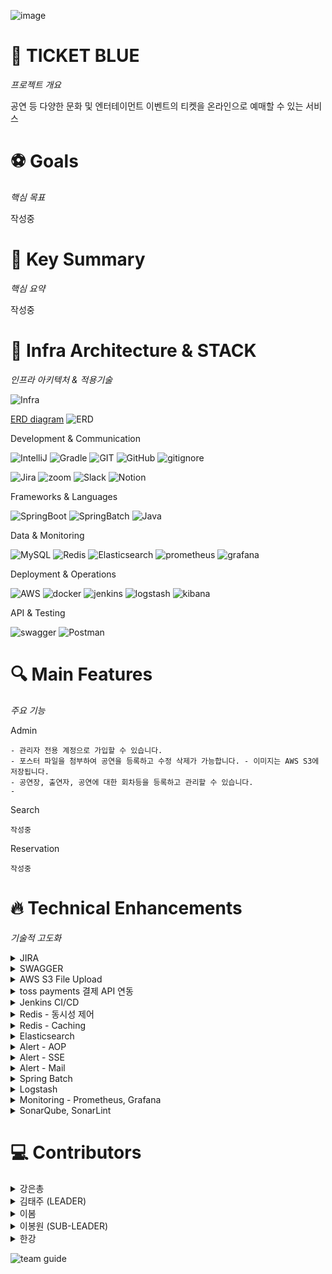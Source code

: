 ![image](https://img1.daumcdn.net/thumb/R1280x0/?scode=mtistory2&fname=https%3A%2F%2Fblog.kakaocdn.net%2Fdn%2F5Ki7f%2FbtsKOKZlNKD%2FkG8QAQwWBnEToKrhFVRrvK%2Fimg.png)

# 🎫 TICKET BLUE
_프로젝트 개요_

공연 등 다양한 문화 및 엔터테이먼트 이벤트의 티켓을 온라인으로 예매할 수 있는 서비스

# ⚽ Goals
_핵심 목표_

작성중

# 🌟 Key Summary
_핵심 요약_

작성중

# 🚀 Infra Architecture & STACK
_인프라 아키텍처 & 적용기술_

![Infra](https://img1.daumcdn.net/thumb/R1280x0/?scode=mtistory2&fname=https%3A%2F%2Fblog.kakaocdn.net%2Fdn%2FctMT0I%2FbtsKO6172by%2FCfn9epQ080RRD8gKUKFShk%2Fimg.png)

[ERD diagram](https://www.erdcloud.com/d/5iR9JboxDdHp9rhv4)
![ERD](https://github.com/user-attachments/assets/c8931c5d-13ba-4120-9876-4e0b613e9af6)

Development & Communication

![IntelliJ](https://img.shields.io/badge/IntelliJ_IDEA-222326.svg?style=for-the-badge&logo=intellij-idea&logoColor=white)
![Gradle](https://img.shields.io/badge/Gradle-02303a?style=for-the-badge&logo=gradle&logoColor=white)
![GIT](https://img.shields.io/badge/GIT-E44C30?style=for-the-badge&logo=git&logoColor=white)
![GitHub](https://img.shields.io/badge/GitHub-100000?style=for-the-badge&logo=github&logoColor=white)
![gitignore](https://img.shields.io/badge/gitignore.io-204ECF?style=for-the-badge&logo=gitignore.io&logoColor=white)

![Jira](https://img.shields.io/badge/Jira-0052CC?style=for-the-badge&logo=jira&logoColor=white)
![zoom](https://img.shields.io/badge/Zoom-0B5CFF?style=for-the-badge&logo=zoom&logoColor=white)
![Slack](https://img.shields.io/badge/Slack-4A154B?style=for-the-badge&logo=slack&logoColor=white)
![Notion](https://img.shields.io/badge/Notion-000000?style=for-the-badge&logo=notion&logoColor=white)

Frameworks & Languages

![SpringBoot](https://img.shields.io/badge/SpringBoot-6db33f?style=for-the-badge&logo=springboot&logoColor=white)
![SpringBatch](https://img.shields.io/badge/SpringBatch-6db33f?style=for-the-badge&logo=spring&logoColor=white)
![Java](https://img.shields.io/badge/Java-ED8B00?style=for-the-badge&logo=openjdk&logoColor=white)

Data & Monitoring

![MySQL](https://img.shields.io/badge/mysql-4479A1?style=for-the-badge&logo=mysql&logoColor=white)
![Redis](https://img.shields.io/badge/redis-FF4438?style=for-the-badge&logo=redis&logoColor=white)
![Elasticsearch](https://img.shields.io/badge/Elasticsearch-005571?style=for-the-badge&logo=Elasticsearch&logoColor=white)
![prometheus](https://img.shields.io/badge/prometheus-E6522C?style=for-the-badge&logo=prometheus&logoColor=white)
![grafana](https://img.shields.io/badge/grafana-F46800?style=for-the-badge&logo=grafana&logoColor=white)

Deployment & Operations

![AWS](https://img.shields.io/badge/aws-232F3E?style=for-the-badge&logo=amazonwebservices&logoColor=white)
![docker](https://img.shields.io/badge/docker-2496ED?style=for-the-badge&logo=docker&logoColor=white)
![jenkins](https://img.shields.io/badge/jenkins-D24939?style=for-the-badge&logo=jenkins&logoColor=white)
![logstash](https://img.shields.io/badge/logstash-005571?style=for-the-badge&logo=logstash&logoColor=white)
![kibana](https://img.shields.io/badge/kibana-005571?style=for-the-badge&logo=kibana&logoColor=white)

API & Testing

![swagger](https://img.shields.io/badge/swagger-85EA2D?style=for-the-badge&logo=swagger&logoColor=white)
![Postman](https://img.shields.io/badge/Postman-ff6c37?style=for-the-badge&logo=postman&logoColor=white)

# 🔍 Main Features
_주요 기능_

Admin
    
    - 관리자 전용 계정으로 가입할 수 있습니다.
    - 포스터 파일을 첨부하여 공연을 등록하고 수정 삭제가 가능합니다. - 이미지는 AWS S3에 저장됩니다.
    - 공연장, 출연자, 공연에 대한 회차등을 등록하고 관리할 수 있습니다.
    - 

Search

    작성중

Reservation

    작성중

# 🔥 Technical Enhancements
_기술적 고도화_

<details> <summary>JIRA</summary>

### [Jira로 프로젝트 관리하기](https://everyday-spring.com/626)

- 프로젝트 관리 툴 Jira 도입
- Jira - GitHub 연동하기

![project_blue_2024-11-05_07 56pm](https://github.com/user-attachments/assets/f19aec83-e838-4d49-8126-853e80b92654)

</details>

<details> <summary>SWAGGER</summary>

### [Java SpringBoot Swagger 적용하기](https://everyday-spring.com/625)

- Java SpringBoot Swagger 적용하기
- Swagger GET Method RequestBody
- Swagger Request Form

</details>

<details> <summary>AWS S3 File Upload</summary>

위아래를 띄우고 여기에 내용을 작성하세요
마크다운 문법으로 작성하시면 됩니다

</details>

<details> <summary>toss payments 결제 API 연동</summary>

위아래를 띄우고 여기에 내용을 작성하세요
마크다운 문법으로 작성하시면 됩니다

</details>

<details> <summary>Jenkins CI/CD</summary>

### Window PC에 Docker, jenkins 설치, GitHub 연동하기

- [ (1) 난 대학시절 삽질을 전공했단 사실](https://everyday-spring.com/628)
- [ (2) 난 삽질로 유학까지 다녀왔단 사실](https://everyday-spring.com/629)

### AWS EC2에 Docker Jenkins 설치, Github Spring Boot application CI/CD

- [ (1) CI/CD를 위한 EC2 준비하기](https://everyday-spring.com/630)
- [ (2) EC2 Server 연결하기, ubuntu 메모리 스왑](https://everyday-spring.com/631)
- [ (3) Docker, Jenkins 설치 | Docker in Docker](https://subin0522.tistory.com/632)
- [ (4) Jenkins Pipeline CI/CD](https://subin0522.tistory.com/633)

### [EC2 ubuntu Jenkins CI/CD 트러블 슈팅](https://everyday-spring.com/634)

- Jenkins Spring Boot build 무한로딩
- Spring Boot Spotless Plugin build resource
- Docker not found
- 그런데 또 무한로딩이 걸림
- not in a git directory
- Jenkins CI/CD 환경변수

</details>

<details> <summary>Redis - 동시성 제어</summary>

위아래를 띄우고 여기에 내용을 작성하세요
마크다운 문법으로 작성하시면 됩니다

</details>

<details> <summary>Redis - Caching</summary>

위아래를 띄우고 여기에 내용을 작성하세요
마크다운 문법으로 작성하시면 됩니다

</details>

<details> <summary>Elasticsearch</summary>

### elastic 환경설정 및 검색 api구현과정
- https://velog.io/@uara67/Spring-ELK-1-엘라스틱-서치-그게-뭔데
- https://velog.io/@uara67/Spring-ELK-Docker-Elastic-Search-Kibana를-설치해서-springboot와-연결하자-1
- https://velog.io/@uara67/Spring-ELK-Docker-Elastic-Search-Kibana를-설치해서-springboot와-연결하자-2
- https://velog.io/@uara67/Spring-ELK-es로-구현한-예매검색-api

</details>

<details> <summary>Alert - AOP</summary>

### AOP 를 사용하여 알림설정
- [ (1) spring 과 slack 알림 연동 - 1](https://k-chongchong.tistory.com/40)
- [ (2) AOP를 사용한 알림 연동 - 2 ](https://k-chongchong.tistory.com/41)
- [ (3) 이벤트 기반 아키텍처(EDA)와 AOP의 비교 -3 ](https://k-chongchong.tistory.com/42)

</details>

<details> <summary>Alert - SSE</summary>

위아래를 띄우고 여기에 내용을 작성하세요
마크다운 문법으로 작성하시면 됩니다

</details>

<details> <summary>Alert - Mail</summary>

위아래를 띄우고 여기에 내용을 작성하세요
마크다운 문법으로 작성하시면 됩니다

</details>

<details> <summary>Spring Batch</summary>

위아래를 띄우고 여기에 내용을 작성하세요
마크다운 문법으로 작성하시면 됩니다

</details>

<details> <summary>Logstash</summary>

위아래를 띄우고 여기에 내용을 작성하세요
마크다운 문법으로 작성하시면 됩니다

</details>

<details> <summary>Monitoring - Prometheus, Grafana</summary>

위아래를 띄우고 여기에 내용을 작성하세요
마크다운 문법으로 작성하시면 됩니다

</details>

<details> <summary>SonarQube, SonarLint</summary>

위아래를 띄우고 여기에 내용을 작성하세요
마크다운 문법으로 작성하시면 됩니다

</details>

# 💻 Contributors

<details> <summary>강은총</summary>

### [강은총](https://github.com/eunchongkang)

- CRUD
  - 공연장
  - 쿠폰
- 동시성 제어
  - 쿠폰 발급시 동시성 제어 필요성
  - Redis의 Redisson 라이브러리 사용하여 분산 락 적용
- 결제 시스템 쿠폰 적용
  - 토스페이먼츠에서 결제 시 쿠폰 적용 가능
- 알림 시스템
  - 예매 성공/취소 시 슬랙 알림 전송
  - AOP 방식에서 SSE로 변경하여 비동기, 실시간 처리 기능 추가 및 향상
  - Redis pub/sub을 적용하여 서버 인스턴스 간 실시간 알림을 전파 할 수 있도록 구현
- TEST
  - Jmeter 활용하여 쿠폰, 공연장 관련 성능 테스트 및 응답속도 확인

</details>

<details> <summary>김태주 (LEADER)</summary>

### [김태주 (LEADER)](https://github.com/mylotto0626)

- CRUD
  - 관람평
- s3 첨부파일 CRUD
  - 공연을 등록 시 s3에 포스터를 저장할 수 있음
- 레디스 캐싱 
  - Redis를 이용한 단순 조회 api  조회 속도 개선
- 동시성 제어
  - 티켓 예매 시 동시성 제어 필요성
  - Redis의 Redisson 라이브러리 사용하여 분산 락 적용
- TEST
  - Junit 테스트 코드 작성

</details>

<details> <summary>이봄</summary>

### [이봄](https://github.com/everydayspring)

- 프로젝트 기본구조 생성
  - ERD기반 entity 설계
  - Test데이터 생성 domain 설계
- CRUD
  - 예매 관련 기능 구현
  - 회원가입, 로그인 기능 구현
- Swagger
  - API 테스트 환경 구성
  - 샘플 데이터 세팅
- Jira
  - 프로젝트 관리 환경 구성
- 결제 시스템 연동
  - 토스 페이먼츠 결제 DB 관련 기능 구현
- CICD
  - 배포 환경 구성
  - Jenkins - github webhook 환경 구성
- Elasticsearch
  - 공연 키워드 검색 기능 구현
  - JPA → ES 검색 성능 개선
- Spring Batch
  - Batch 전용 프로젝트 구성
  - Jenkins Batch 자동화 환경 구성
- TEST
  - Prometheus - Grafana 환경 구성
  - Jmeter 활용 성능 테스트
  - Junit 테스트 코드 작성
-Refactoring
  - SonarQube 정적 코드 검증 및 개선
  - SonarLint 정적 코드 검증 및 개선
  - code convention 점검 및 수정
  - Spotless 활용

</details>

<details> <summary>이봉원 (SUB-LEADER)</summary>

### [이봉원 (SUB-LEADER)](https://github.com/LeeBongwon94)

- 공연 관리 시스템
  - CRUD : 생성, 전체 조회, 키워드 검색, 수정, 삭제, 출연자 등록, 삭제, 포스터 수정 기능 구현
- 결제시스템 연동
  - 토스페이먼츠 API 연동 결제
-  OAuth2 소셜 로그인
  - 카카오 계정을 활용하여 사용자 인증 및 로그인 구현
- 메일 발송 기능
  - SMTP 프로토콜 사용
  - 비동기 처리 : @Async를 활용
- DB 이중화 및 분산 처리
  - AWS기반 이중화 DB 구성 : EC2를 활용
  - Master-Slave 역할 분리
      - Master 노드 : 데이터 쓰기 작업(Insert)
      - Slave 노드 : 데이터 읽기 작업(Read)
- ELK 스택 통합 로그 관리
  - Logstash 필터 적용
  - AWS 환경 적용 : ELK 기반 로그 모니터링
- 코드 리팩토링
  - Jmeter를 활용하여 성능테스트 및 응답속도 감소를
    위한 코드 리팩토링

</details>

<details> <summary>한강</summary>

### [한강](https://github.com/hankang67)

- CRUD
  - 공연당 배우 등록, 삭제
  - 배우, 회차
- 검색 기능 추가
  - 관리자 중심 예매, 결제 검색 기능 구현
- ElasticSearch & kibana
  - elasticsearch 및 kibana 환경 구성
  - 인덱싱 설계 및 검색환경 구현 
- Logstash
  - 서비스 로그 수집, 백업로그파일 통합
  - kibana로 수집한 로그에 대한 모니터링

</details>

![team guide](https://img1.daumcdn.net/thumb/R1280x0/?scode=mtistory2&fname=https%3A%2F%2Fblog.kakaocdn.net%2Fdn%2F66hIe%2FbtsKPBHmjH7%2FaI4x4kDG4Dzey5u1BTglpK%2Fimg.png)